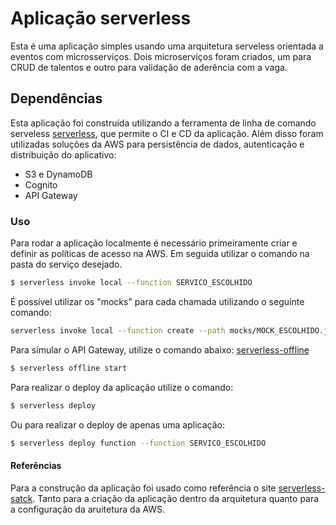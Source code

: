 # Aplicação serverless  

Esta é uma aplicação simples usando uma arquitetura serveless orientada a eventos com microsserviços.
Dois microserviços foram criados, um para CRUD de talentos e outro para validação de aderência com a vaga.

## Dependências
Esta aplicação foi construída utilizando a ferramenta de linha de comando serveless [serverless](https://www.npmjs.com/package/serverless),
que permite o CI e CD da aplicação.
Além disso foram utilizadas soluções da AWS para persistência de dados, autenticação e distribuição do aplicativo:
- S3 e DynamoDB
- Cognito
- API Gateway

### Uso

Para rodar a aplicação localmente é necessário primeiramente criar e definir as políticas de acesso na AWS.
Em seguida utilizar o comando na pasta do serviço desejado.

``` bash
$ serverless invoke local --function SERVICO_ESCOLHIDO
```
É possível utilizar os "mocks" para cada chamada utilizando o seguinte comando:

``` bash
serverless invoke local --function create --path mocks/MOCK_ESCOLHIDO.json
```

Para simular o API Gateway, utilize o comando abaixo: [serverless-offline](https://github.com/dherault/serverless-offline)

``` bash
$ serverless offline start
```

Para realizar o deploy da aplicação utilize o comando:

``` bash
$ serverless deploy
```

Ou para realizar o deploy de apenas uma aplicação:

``` bash
$ serverless deploy function --function SERVICO_ESCOLHIDO
```

#### Referências
Para a construção da aplicação foi usado como referência o site [serverless-satck](https://serverless-stack.com/).
Tanto para a criação da aplicação dentro da arquitetura quanto para a configuração da aruitetura da AWS.
